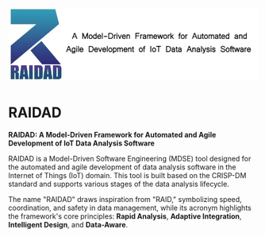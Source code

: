 # ![RAIDAD Logo](images/photo16051329028.jpg)

# RAIDAD  

**RAIDAD: A Model-Driven Framework for Automated and Agile Development of IoT Data Analysis Software**  

RAIDAD is a Model-Driven Software Engineering (MDSE) tool designed for the automated and agile development of data analysis software in the Internet of Things (IoT) domain. This tool is built based on the CRISP-DM standard and supports various stages of the data analysis lifecycle.  

The name "RAIDAD" draws inspiration from "RAID," symbolizing speed, coordination, and safety in data management, while its acronym highlights the framework's core principles: **Rapid Analysis**, **Adaptive Integration**, **Intelligent Design**, and **Data-Aware**.
